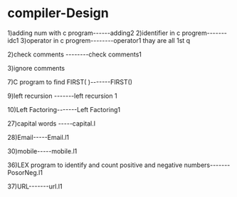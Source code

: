 # compiler-Design
1)adding num with c program------adding2
2)identifier in c progrem-------idc1
3)operator in c progrem--------operator1
thay are all 1st q

2)check comments --------check comments1

3)ignore comments





7)C program to find FIRST( )-------FIRST()




9)left recursion -------left recursion 1

10)Left Factoring-------Left Factoring1







27)capital words -----capital.l

28)Email-----Email.l1


30)mobile-----mobile.l1






36)LEX program to identify and count positive and negative numbers-------PosorNeg.l1

37)URL-------url.l1
